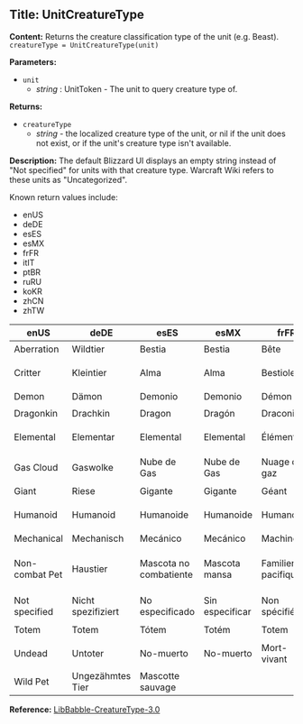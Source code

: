 ## Title: UnitCreatureType

**Content:**
Returns the creature classification type of the unit (e.g. Beast).
`creatureType = UnitCreatureType(unit)`

**Parameters:**
- `unit`
  - *string* : UnitToken - The unit to query creature type of.

**Returns:**
- `creatureType`
  - *string* - the localized creature type of the unit, or nil if the unit does not exist, or if the unit's creature type isn't available.

**Description:**
The default Blizzard UI displays an empty string instead of "Not specified" for units with that creature type. Warcraft Wiki refers to these units as "Uncategorized".

Known return values include:
- enUS
- deDE
- esES
- esMX
- frFR
- itIT
- ptBR
- ruRU
- koKR
- zhCN
- zhTW

| enUS         | deDE            | esES         | esMX         | frFR           | itIT         | ptBR         | ruRU                | koKR       | zhCN       | zhTW       |
|--------------|-----------------|--------------|--------------|----------------|--------------|--------------|---------------------|------------|------------|------------|
| Aberration   | Wildtier        | Bestia       | Bestia       | Bête           | Bestia       | Fera         | Животное            | 야수        | 野兽        | 野兽        |
| Critter      | Kleintier       | Alma         | Alma         | Bestiole       | Animale      | Bicho        | Существо            | 동물        | 小动物      | 小动物      |
| Demon        | Dämon           | Demonio      | Demonio      | Démon          | Demone       | Demônio      | Демон               | 악마        | 恶魔        | 恶魔        |
| Dragonkin    | Drachkin        | Dragon       | Dragón       | Draconien      | Dragoide     | Dracônico    | Дракон              | 용족        | 龙类        | 龙类        |
| Elemental    | Elementar       | Elemental    | Elemental    | Élémentaire    | Elementale   | Elemental    | Элементаль          | 정령        | 元素生物    | 元素生物    |
| Gas Cloud    | Gaswolke        | Nube de Gas  | Nube de Gas  | Nuage de gaz   | Nube di Gas  | Gasoso       | Газовое облако      | 가스        | 气体云      | 气体云      |
| Giant        | Riese           | Gigante      | Gigante      | Géant          | Gigante      | Gigante      | Великан             | 거인        | 巨人        | 巨人        |
| Humanoid     | Humanoid        | Humanoide    | Humanoide    | Humanoïde      | Umanoide     | Humanoide    | Гуманоид            | 인간형      | 人型生物    | 人型生物    |
| Mechanical   | Mechanisch      | Mecánico     | Mecánico     | Machine        | Meccanico    | Mecânico     | Механизм            | 기계        | 机械        | 机械        |
| Non-combat Pet | Haustier      | Mascota no combatiente | Mascota mansa | Familier pacifique | Animale Non combattente | Mascote não-combatente | Спутник | 애완동물    | 非战斗宠物  | 非战斗宠物  |
| Not specified | Nicht spezifiziert | No especificado | Sin especificar | Non spécifié | Non Specificato | Não especificado | Не указано | 기타        | 未指定      | 不明        |
| Totem        | Totem           | Tótem        | Totém        | Totem          | Totem        | Totem        | Тотем               | 토템        | 图腾        | 图腾        |
| Undead       | Untoter         | No-muerto    | No-muerto    | Mort-vivant    | Non Morto    | Renegado     | Нежить              | 언데드      | 亡灵        | 不死族      |
| Wild Pet     | Ungezähmtes Tier | Mascotte sauvage |              |                |              |              |                     |            |            |            |

**Reference:**
[LibBabble-CreatureType-3.0](https://www.wowace.com/projects/libbabble-creaturetype-3-0)